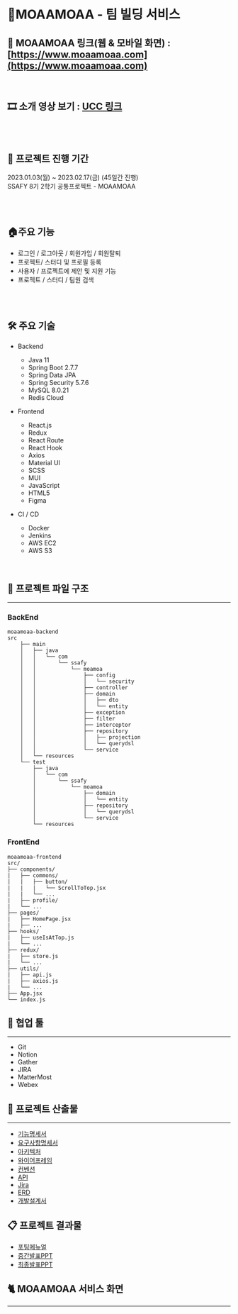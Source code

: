 # 🐇MOAAMOAA - 팀 빌딩 서비스
> 
> 



## 🔗 MOAAMOAA 링크(웹 & 모바일 화면) : [https://www.moaamoaa.com](https://www.moaamoaa.com)

<br>

## 🎞️ 소개 영상 보기 : [UCC 링크]()

<br>

<br>

## 🔻 프로젝트 진행 기간
2023.01.03(월) ~ 2023.02.17(금) (45일간 진행)  
SSAFY 8기 2학기 공통프로젝트 - MOAAMOAA

</br>


</br>



## 🏠주요 기능

- 로그인 / 로그아웃 / 회원가입 / 회원탈퇴
- 프로젝트/ 스터디 및 프로필 등록
- 사용자 / 프로젝트에 제안 및 지원 기능
- 프로젝트 / 스터디 / 팀원 검색

<br>
<br>

## 🛠️ 주요 기술

- Backend
    - Java 11
    - Spring Boot 2.7.7
    - Spring Data JPA
    - Spring Security 5.7.6
    - MySQL 8.0.21
    - Redis Cloud

- Frontend
    - React.js
    - Redux
    - React Route
    - React Hook
    - Axios
    - Material UI
    - SCSS
    - MUI
    - JavaScript
    - HTML5
    - Figma

- CI / CD
    - Docker
    - Jenkins
    - AWS EC2
    - AWS S3

<br>

## 📁 프로젝트 파일 구조
---
### BackEnd
```
moaamoaa-backend
src
    ├── main
    │   ├── java
    │   │   └── com
    │   │       └── ssafy
    │   │           └── moamoa
    │   │               ├── config
    │   │               │   └── security
    │   │               ├── controller
    │   │               ├── domain
    │   │               │   ├── dto
    │   │               │   └── entity
    │   │               ├── exception
    │   │               ├── filter
    │   │               ├── interceptor
    │   │               ├── repository
    │   │               │   ├── projection
    │   │               │   └── querydsl
    │   │               └── service
    │   └── resources
    └── test
        ├── java
        │   └── com
        │       └── ssafy
        │           └── moamoa
        │               ├── domain
        │               │   └── entity
        │               ├── repository
        │               │   └── querydsl
        │               └── service
        └── resources
```
### FrontEnd
```
moaamoaa-frontend
src/
├── components/  
|   ├── commons/       
|   |   ├── button/             
|   |   |   └── ScrollToTop.jsx        
|   |   └── ...
|   ├── profile/        
|   └── ...
├── pages/       
|   ├── HomePage.jsx   
|   ├── ...
├── hooks/        
|   ├── useIsAtTop.js   
|   └── ...
├── redux/       
|   ├── store.js       
|   └── ...
├── utils/        
|   ├── api.js          
|   ├── axios.js       
|   └── ...
├── App.jsx      
└── index.js      
```

## 🤝 협업 툴
---
- Git
- Notion
- Gather
- JIRA
- MatterMost
- Webex


## 📜 프로젝트 산출물
---
- [기능명세서](./docs/%EA%B8%B0%EB%8A%A5%EB%AA%85%EC%84%B8%EC%84%9C.md)
- [요구사항명세서](./docs/%EC%9A%94%EA%B5%AC%EC%82%AC%ED%95%AD%EB%AA%85%EC%84%B8%EC%84%9C.md)
- [아키텍처](./docs/%EC%95%84%ED%82%A4%ED%85%8D%EC%B3%90.md)
- [와이어프레임](./docs/와이어프레임.md)
- [컨벤션](./docs/컨벤션.md)
- [API](./docs/API.md)
- [Jira](./docs/%EB%B2%88%EB%8B%A4%EC%9A%B4%EC%B0%A8%ED%8A%B8.md)
- [ERD](./docs/erd.md)
- [개발설계서](./docs/%EA%B0%9C%EB%B0%9C%EC%84%A4%EA%B3%84%EC%84%9C.md)


## 📋 프로젝트 결과물
- [포팅메뉴얼](./exec/)
- [중간발표PPT](./docs/%EC%A4%91%EA%B0%84%EB%B0%9C%ED%91%9CPPT.md)
- [최종발표PPT](./docs/%EC%B5%9C%EC%A2%85%EB%B0%9C%ED%91%9CPPT.md)


## 🐈 MOAAMOAA 서비스 화면
---
